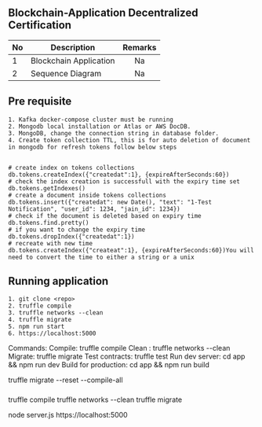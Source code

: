 ## Blockchain-Application Decentralized Certification 
| No            | Description                      | Remarks       | 
| ------------- | -------------------------------- | :-----------: |
| 1             | Blockchain Application           | Na            |
| 2             | Sequence Diagram                 | Na            |


## Pre requisite
```
1. Kafka docker-compose cluster must be running
2. Mongodb local installation or Atlas or AWS DocDB. 
3. MongoDB, change the connection string in database folder.
4. Create token collection TTL, this is for auto deletion of document in mongodb for refresh tokens follow below steps


# create index on tokens collections 
db.tokens.createIndex({"createdat":1}, {expireAfterSeconds:60})
# check the index creation is successfull with the expiry time set 
db.tokens.getIndexes()
# create a document inside tokens collections
db.tokens.insert({"createdat": new Date(), "text": "1-Test Notification", "user_id": 1234, "jain_id": 1234})
# check if the document is deleted based on expiry time
db.tokens.find.pretty()
# if you want to change the expiry time
db.tokens.dropIndex({"createdat":1})
# recreate with new time 
db.tokens.createIndex({"createat":1}, {expireAfterSeconds:60})You will need to convert the time to either a string or a unix 
```

## Running application
```
1. git clone <repo>
2. truffle compile
3. truffle networks --clean 
4. truffle migrate 
5. npm run start
6. https://localhost:5000
```






Commands:
  Compile:              truffle compile
  Clean  :              truffle networks --clean
  Migrate:              truffle migrate
  Test contracts:       truffle test
  Run dev server:       cd app && npm run dev
  Build for production: cd app && npm run build
  
  truffle migrate --reset --compile-all


  ###
  truffle compile
  truffle networks --clean
  truffle migrate

  node server.js
  https://localhost:5000